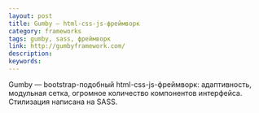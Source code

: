 ```yaml
---
layout: post
title: Gumby — html-css-js-фреймворк
category: frameworks
tags: gumby, sass, фреймворк
link: http://gumbyframework.com/
description:
keywords:
---
```


<p>Gumby — bootstrap-подобный html-css-js-фреймворк: адаптивность, модульная сетка, огромное количество компонентов интерфейса. Стилизация написана на SASS.</p>
